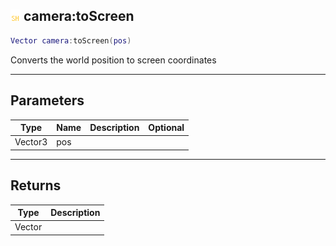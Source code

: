 ## ![shared](.gitbook/assets/shared.png) camera:toScreen


```lua
Vector camera:toScreen(pos)
```

Converts the world position to screen coordinates


------
## Parameters

| Type   | Name | Description              | Optional |
| ------ | ---- | ------------------------ | -------: |
| Vector3 | pos |  |  |

------
## Returns

| Type | Description |
| ---- | ----------: |
| Vector |  |

